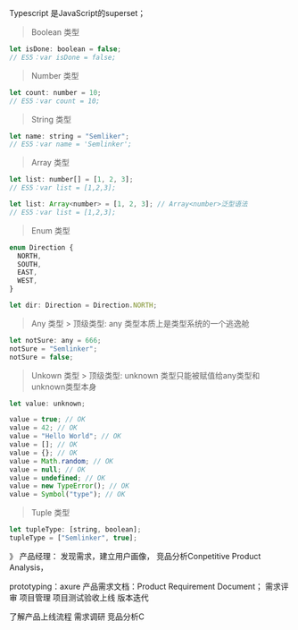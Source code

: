 Typescript 是JavaScript的superset；

> Boolean 类型
```javascript
let isDone: boolean = false;
// ES5：var isDone = false;
```
> Number 类型
```javascript
let count: number = 10;
// ES5：var count = 10;
```
> String 类型
```javascript
let name: string = "Semliker";
// ES5：var name = 'Semlinker';
```
> Array 类型
```javascript
let list: number[] = [1, 2, 3];
// ES5：var list = [1,2,3];

let list: Array<number> = [1, 2, 3]; // Array<number>泛型语法
// ES5：var list = [1,2,3];
```
> Enum 类型
```javascript
enum Direction {
  NORTH,
  SOUTH,
  EAST,
  WEST,
}

let dir: Direction = Direction.NORTH;
```
> Any 类型 > 顶级类型: 
any 类型本质上是类型系统的一个逃逸舱
```javascript
let notSure: any = 666;
notSure = "Semlinker";
notSure = false;

```
> Unkown 类型 > 顶级类型:
unknown 类型只能被赋值给any类型和unknown类型本身
``` javascript
let value: unknown;

value = true; // OK
value = 42; // OK
value = "Hello World"; // OK
value = []; // OK
value = {}; // OK
value = Math.random; // OK
value = null; // OK
value = undefined; // OK
value = new TypeError(); // OK
value = Symbol("type"); // OK
```
> Tuple 类型
``` javascript
let tupleType: [string, boolean];
tupleType = ["Semlinker", true];
```

》 产品经理：
发现需求，建立用户画像， 竞品分析Conpetitive Product Analysis，

prototyping：axure
产品需求文档：Product Requirement Document；
需求评审
项目管理
项目测试验收上线
版本迭代


了解产品上线流程
需求调研
竞品分析C
